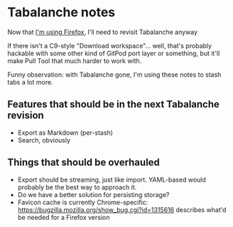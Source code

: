 # Tabalanche notes

Now that [I'm using Firefox][viva], I'll need to revisit Tabalanche anyway

[viva]: 7b0f829a-7fbe-4896-9b5d-8196e1bca2a4.md

If there isn't a C9-style "Download workspace"... well, that's probably hackable with some other kind of GitPod port layer or something, but it'll make Pull Tool that much harder to work with.

Funny observation: with Tabalanche gone, I'm using these notes to stash tabs a lot more.

## Features that should be in the next Tabalanche revision

- Export as Markdown (per-stash)
- Search, obviously

## Things that should be overhauled

- Export should be streaming, just like import. YAML-based would probably be the best way to approach it.
- Do we have a better solution for persisting storage?
- Favicon cache is currently Chrome-specific: https://bugzilla.mozilla.org/show_bug.cgi?id=1315616 describes what'd be needed for a Firefox version
